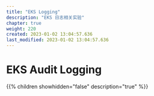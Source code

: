 ```yaml
---
title: "EKS Logging"
description: "EKS 日志相关实验"
chapter: true
weight: 220
created: 2023-01-02 13:04:57.636
last_modified: 2023-01-02 13:04:57.636
---
```


# EKS Audit Logging

{{% children showhidden="false" description="true" %}}


